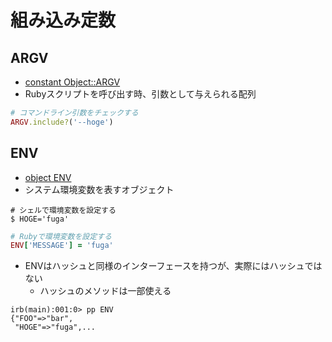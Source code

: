 # 組み込み定数
## ARGV
- [constant Object::ARGV](https://docs.ruby-lang.org/ja/3.0.0/method/Object/c/ARGV.html)
- Rubyスクリプトを呼び出す時、引数として与えられる配列

```ruby
# コマンドライン引数をチェックする
ARGV.include?('--hoge')
```

## ENV
- [object ENV](https://docs.ruby-lang.org/ja/3.0.0/class/ENV.html)
- システム環境変数を表すオブジェクト

```
# シェルで環境変数を設定する
$ HOGE='fuga'
```

```ruby
# Rubyで環境変数を設定する
ENV['MESSAGE'] = 'fuga'
```

- ENVはハッシュと同様のインターフェースを持つが、実際にはハッシュではない
  - ハッシュのメソッドは一部使える

```
irb(main):001:0> pp ENV
{"FOO"=>"bar",
 "HOGE"=>"fuga",...
```

